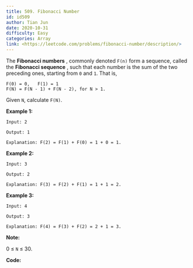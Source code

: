 ```yaml
---
title: 509. Fibonacci Number
id: id509
author: Tian Jun
date: 2020-10-31
difficulty: Easy
categories: Array
link: <https://leetcode.com/problems/fibonacci-number/description/>
---
```


The  **Fibonacci numbers** , commonly denoted `F(n)` form a sequence, called
the  **Fibonacci sequence** , such that each number is the sum of the two
preceding ones, starting from `0` and `1`. That is,
            F(0) = 0,   F(1) = 1    F(N) = F(N - 1) + F(N - 2), for N > 1.    

Given `N`, calculate `F(N)`.



**Example 1:**
            
	Input: 2    
	Output: 1    
	Explanation: F(2) = F(1) + F(0) = 1 + 0 = 1.    

**Example 2:**
            
	Input: 3    
	Output: 2    
	Explanation: F(3) = F(2) + F(1) = 1 + 1 = 2.    

**Example 3:**
            
	Input: 4    
	Output: 3    
	Explanation: F(4) = F(3) + F(2) = 2 + 1 = 3.    



**Note:**

0 ≤ `N` ≤ 30.


**Code:**
